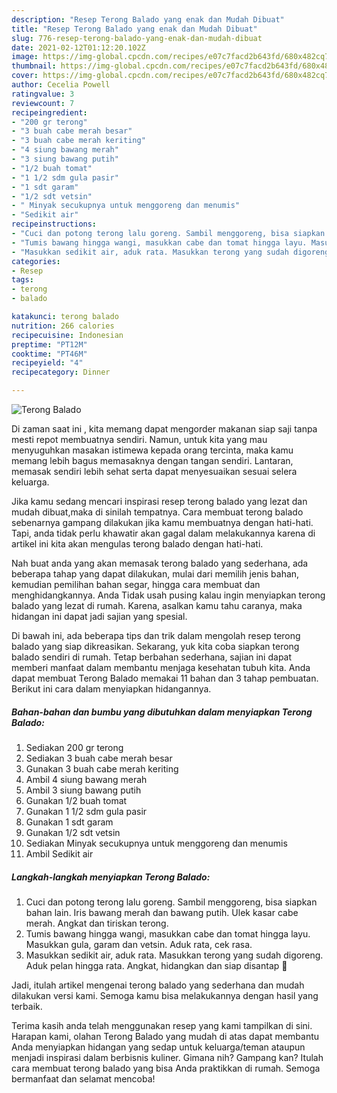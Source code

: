 ```yaml
---
description: "Resep Terong Balado yang enak dan Mudah Dibuat"
title: "Resep Terong Balado yang enak dan Mudah Dibuat"
slug: 776-resep-terong-balado-yang-enak-dan-mudah-dibuat
date: 2021-02-12T01:12:20.102Z
image: https://img-global.cpcdn.com/recipes/e07c7facd2b643fd/680x482cq70/terong-balado-foto-resep-utama.jpg
thumbnail: https://img-global.cpcdn.com/recipes/e07c7facd2b643fd/680x482cq70/terong-balado-foto-resep-utama.jpg
cover: https://img-global.cpcdn.com/recipes/e07c7facd2b643fd/680x482cq70/terong-balado-foto-resep-utama.jpg
author: Cecelia Powell
ratingvalue: 3
reviewcount: 7
recipeingredient:
- "200 gr terong"
- "3 buah cabe merah besar"
- "3 buah cabe merah keriting"
- "4 siung bawang merah"
- "3 siung bawang putih"
- "1/2 buah tomat"
- "1 1/2 sdm gula pasir"
- "1 sdt garam"
- "1/2 sdt vetsin"
- " Minyak secukupnya untuk menggoreng dan menumis"
- "Sedikit air"
recipeinstructions:
- "Cuci dan potong terong lalu goreng. Sambil menggoreng, bisa siapkan bahan lain. Iris bawang merah dan bawang putih. Ulek kasar cabe merah. Angkat dan tiriskan terong."
- "Tumis bawang hingga wangi, masukkan cabe dan tomat hingga layu. Masukkan gula, garam dan vetsin. Aduk rata, cek rasa."
- "Masukkan sedikit air, aduk rata. Masukkan terong yang sudah digoreng. Aduk pelan hingga rata. Angkat, hidangkan dan siap disantap 🤤"
categories:
- Resep
tags:
- terong
- balado

katakunci: terong balado 
nutrition: 266 calories
recipecuisine: Indonesian
preptime: "PT12M"
cooktime: "PT46M"
recipeyield: "4"
recipecategory: Dinner

---
```



![Terong Balado](https://img-global.cpcdn.com/recipes/e07c7facd2b643fd/680x482cq70/terong-balado-foto-resep-utama.jpg)

Di zaman  saat ini , kita memang dapat mengorder makanan siap saji tanpa mesti repot membuatnya sendiri. Namun, untuk kita yang mau menyuguhkan masakan istimewa kepada orang tercinta, maka kamu memang lebih bagus memasaknya dengan tangan sendiri. Lantaran, memasak sendiri lebih sehat serta dapat menyesuaikan sesuai selera keluarga.

Jika kamu sedang mencari inspirasi resep terong balado yang lezat dan mudah dibuat,maka di sinilah tempatnya. Cara membuat terong balado  sebenarnya gampang dilakukan jika kamu membuatnya dengan hati-hati. Tapi, anda tidak perlu khawatir akan gagal dalam melakukannya 
karena di artikel ini kita akan mengulas terong balado dengan hati-hati.  



Nah buat anda yang akan memasak terong balado yang sederhana, ada beberapa tahap yang dapat dilakukan, mulai dari memilih jenis bahan, kemudian pemilihan bahan segar, hingga cara membuat dan menghidangkannya. Anda Tidak usah pusing kalau ingin menyiapkan terong balado yang lezat di rumah. Karena, asalkan kamu  tahu caranya, maka hidangan ini dapat jadi sajian yang spesial.

Di bawah ini, ada beberapa tips dan trik dalam mengolah resep terong balado yang siap dikreasikan. Sekarang, yuk kita coba siapkan terong balado sendiri di rumah. Tetap berbahan sederhana, sajian ini dapat memberi manfaat dalam membantu menjaga kesehatan tubuh kita. Anda dapat membuat Terong Balado memakai 11 bahan dan 3 tahap pembuatan. Berikut ini cara dalam menyiapkan hidangannya.

<!--inarticleads1-->

##### Bahan-bahan dan bumbu yang dibutuhkan dalam menyiapkan Terong Balado:

1. Sediakan 200 gr terong
1. Sediakan 3 buah cabe merah besar
1. Gunakan 3 buah cabe merah keriting
1. Ambil 4 siung bawang merah
1. Ambil 3 siung bawang putih
1. Gunakan 1/2 buah tomat
1. Gunakan 1 1/2 sdm gula pasir
1. Gunakan 1 sdt garam
1. Gunakan 1/2 sdt vetsin
1. Sediakan  Minyak secukupnya untuk menggoreng dan menumis
1. Ambil Sedikit air




<!--inarticleads2-->

##### Langkah-langkah menyiapkan Terong Balado:

1. Cuci dan potong terong lalu goreng. Sambil menggoreng, bisa siapkan bahan lain. Iris bawang merah dan bawang putih. Ulek kasar cabe merah. Angkat dan tiriskan terong.
1. Tumis bawang hingga wangi, masukkan cabe dan tomat hingga layu. Masukkan gula, garam dan vetsin. Aduk rata, cek rasa.
1. Masukkan sedikit air, aduk rata. Masukkan terong yang sudah digoreng. Aduk pelan hingga rata. Angkat, hidangkan dan siap disantap 🤤




Jadi, itulah artikel mengenai  terong balado  yang sederhana dan mudah dilakukan versi kami. Semoga kamu bisa melakukannya dengan hasil yang terbaik. 

Terima kasih anda telah menggunakan resep yang kami tampilkan di sini. Harapan kami, olahan  Terong Balado yang mudah di atas dapat membantu Anda menyiapkan hidangan yang sedap untuk keluarga/teman ataupun menjadi inspirasi dalam berbisnis kuliner. Gimana nih? Gampang kan? Itulah cara membuat terong balado yang bisa Anda praktikkan di rumah. Semoga bermanfaat dan selamat mencoba!

